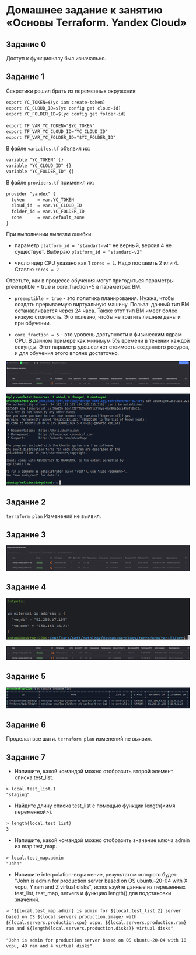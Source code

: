 # Домашнее задание к занятию «Основы Terraform. Yandex Cloud»


## Задание 0

Доступ к функционалу был изначально.


## Задание 1

Секретики решил брать из переменных окружения:

```
export YC_TOKEN=$(yc iam create-token)
export YC_CLOUD_ID=$(yc config get cloud-id)
export YC_FOLDER_ID=$(yc config get folder-id)

export TF_VAR_YC_TOKEN="$YC_TOKEN"
export TF_VAR_YC_CLOUD_ID="YC_CLOUD_ID"
export TF_VAR_YC_FOLDER_ID="$YC_FOLDER_ID"
```

В файле `variables.tf` объявил их:

```
variable "YC_TOKEN" {}
variable "YC_CLOUD_ID" {}
variable "YC_FOLDER_ID" {}
```

В файле `providers.tf` применил их:

```
provider "yandex" {
  token     = var.YC_TOKEN
  cloud_id  = var.YC_CLOUD_ID
  folder_id = var.YC_FOLDER_ID
  zone      = var.default_zone
}
```

При выполнении вылезли ошибки:

- параметр `platform_id = "standart-v4"` не верный, версия 4 не существует. Выбираю `platform_id = "standard-v2"`

- число ядер CPU указано как 1   `cores = 1`. Надо поставить 2 или 4. Ставлю `cores = 2`


Ответьте, как в процессе обучения могут пригодиться параметры preemptible = true и core_fraction=5 в параметрах ВМ.

- `preemptible = true` - это политика планирования. Нужна, чтобы создать прерываемую виртуальную машину. Польза: данный тип ВМ останавливается через 24 часа.
Также этот тип ВМ имеет более низкую стоимость. Это полезно, чтобы не тратить лишние деньги при обучении.

- `core_fraction = 5` - это уровень доступности к физическим ядрам CPU. В данном примере как минимум 5% времени в течении каждой секунды. Этот параметр 
удешевляет стоимость созданного ресурса, и для обучения этого вполне достаточно.

![alt-1](https://github.com/antonmayko/devops-netology/blob/terraform-02/terraform/ter-02/assets/yc_vm.png "yc_vm")

![alt-1](https://github.com/antonmayko/devops-netology/blob/terraform-02/terraform/ter-02/assets/ssh_connect.png "ssh_connect")


## Задание 2

`terraform plan` Изменений не выявил.


## Задание 3

![alt-1](https://github.com/antonmayko/devops-netology/blob/terraform-02/terraform/ter-02/assets/yc_vm_two.png "yc_vm_two")


## Задание 4

![alt-1](https://github.com/antonmayko/devops-netology/blob/terraform-02/terraform/ter-02/assets/ter_vm_ext_ips.png "ter_vm_ext_ips")

![alt-1](https://github.com/antonmayko/devops-netology/blob/terraform-02/terraform/ter-02/assets/yc_vm_ext_ips.png "yc_vm_ext_ips")


## Задание 5

![alt-1](https://github.com/antonmayko/devops-netology/blob/terraform-02/terraform/ter-02/assets/yc_vm_names_locals.png "yc_vm_names_locals")


## Задание 6

Проделал все шаги. `terraform plan` изменений не выявил.


## Задание 7

- Напишите, какой командой можно отобразить второй элемент списка test_list.

```
> local.test_list.1
"staging"
```

- Найдите длину списка test_list с помощью функции length(<имя переменной>).

```
> length(local.test_list)
3
```

- Напишите, какой командой можно отобразить значение ключа admin из map test_map.

```
> local.test_map.admin
"John"
```

- Напишите interpolation-выражение, результатом которого будет: 
"John is admin for production server based on OS ubuntu-20-04 with X vcpu, Y ram and Z virtual disks", 
используйте данные из переменных test_list, test_map, servers и функцию length() для подстановки значений.

```
> "${local.test_map.admin} is admin for ${local.test_list.2} server based on OS ${local.servers.production.image} with ${local.servers.production.cpu} vcpu, ${local.servers.production.ram} ram and ${length(local.servers.production.disks)} virtual disks"

"John is admin for production server based on OS ubuntu-20-04 with 10 vcpu, 40 ram and 4 virtual disks"
```
